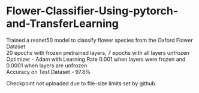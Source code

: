 # Flower-Classifier-Using-pytorch-and-TransferLearning

Trained a resnet50 model to classify flower species from the Oxford Flower Dataset  
20 epochs with frozen pretrained layers,  7 epochs with all layers unfrozen  
Optimizer - Adam with Learning Rate 0.001 when layers were frozen and 0.0001 when layers are unfrozen   
Accuracy on Test Dataset - 97.8%  

Checkpoint not uploaded due to file-size limits set by github.
